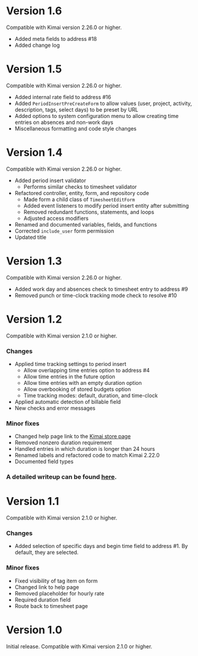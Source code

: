 # Version 1.6

Compatible with Kimai version 2.26.0 or higher.

- Added meta fields to address #18
- Added change log

# Version 1.5

Compatible with Kimai version 2.26.0 or higher.

- Added internal rate field to address #16
- Added `PeriodInsertPreCreateForm` to allow values (user, project, activity, description, tags, select days) to be preset by URL
- Added options to system configuration menu to allow creating time entries on absences and non-work days
- Miscellaneous formatting and code style changes

# Version 1.4

Compatible with Kimai version 2.26.0 or higher.

- Added period insert validator
  - Performs similar checks to timesheet validator
- Refactored controller, entity, form, and repository code
  - Made form a child class of `TimesheetEditForm`
  - Added event listeners to modify period insert entity after submitting
  - Removed redundant functions, statements, and loops
  - Adjusted access modifiers
- Renamed and documented variables, fields, and functions
- Corrected `include_user` form permission
- Updated title

# Version 1.3

Compatible with Kimai version 2.26.0 or higher.

- Added work day and absences check to timesheet entry to address #9
- Removed punch or time-clock tracking mode check to resolve #10

# Version 1.2

Compatible with Kimai version 2.1.0 or higher.

### Changes
 - Applied time tracking settings to period insert
   - Allow overlapping time entries option to address #4
   - Allow time entries in the future option
   - Allow time entries with an empty duration option
   - Allow overbooking of stored budgets option
   - Time tracking modes: default, duration, and time-clock
 - Applied automatic detection of billable field
 - New checks and error messages

### Minor fixes
- Changed help page link to the [Kimai store page](https://www.kimai.org/store/lnngyn-period-insert-bundle.html)
- Removed nonzero duration requirement
- Handled entries in which duration is longer than 24 hours
- Renamed labels and refactored code to match Kimai 2.22.0
- Documented field types

### A detailed writeup can be found [here](https://github.com/lnNgyn1/PeriodInsertBundle/issues/4#issuecomment-2384355872).

# Version 1.1

Compatible with Kimai version 2.1.0 or higher.

### Changes
- Added selection of specific days and begin time field to address #1. By default, they are selected.

### Minor fixes
- Fixed visibility of tag item on form
- Changed link to help page
- Removed placeholder for hourly rate
- Required duration field
- Route back to timesheet page

# Version 1.0

Initial release. Compatible with Kimai version 2.1.0 or higher.